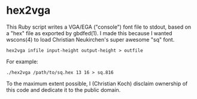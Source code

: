 # hex2vga

This Ruby script writes a VGA/EGA ("console") font file to stdout, based on
a "hex" file as exported by gbdfed(1). I made this because I wanted
wscons(4) to load Christian Neukirchen's super awesome "sq" font.

    hex2vga infile input-height output-height > outfile

For example:

    ./hex2vga /path/to/sq.hex 13 16 > sq.816

To the maximum extent possible, I (Christian Koch) disclaim ownership of
this code and dedicate it to the public domain.
